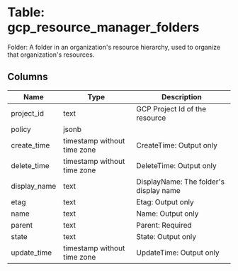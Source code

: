 
# Table: gcp_resource_manager_folders
Folder: A folder in an organization's resource hierarchy, used to organize that organization's resources. 
## Columns
| Name        | Type           | Description  |
| ------------- | ------------- | -----  |
|project_id|text|GCP Project Id of the resource|
|policy|jsonb||
|create_time|timestamp without time zone|CreateTime: Output only|
|delete_time|timestamp without time zone|DeleteTime: Output only|
|display_name|text|DisplayName: The folder's display name|
|etag|text|Etag: Output only|
|name|text|Name: Output only|
|parent|text|Parent: Required|
|state|text|State: Output only|
|update_time|timestamp without time zone|UpdateTime: Output only|
